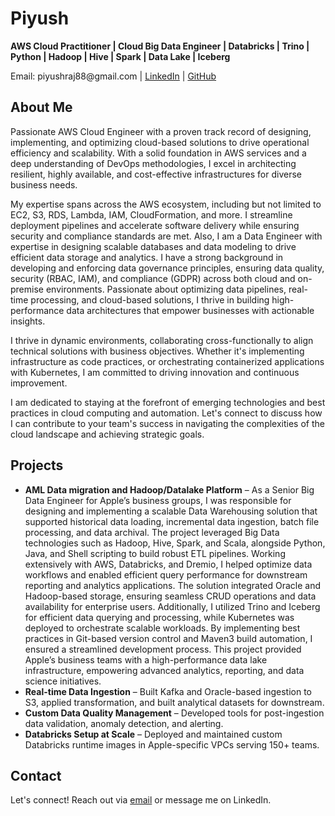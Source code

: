  <h1>Piyush</h1>
  <p><strong>AWS Cloud Practitioner | Cloud Big Data Engineer | Databricks | Trino | Python | Hadoop | Hive | Spark | Data Lake | Iceberg</strong></p>
  <p>Email: piyushraj88@gmail.com | <a href="https://www.linkedin.com/in/piyush-raj88/" target="_blank">LinkedIn</a> | <a href="https://github.com/piyushraj88" target="_blank">GitHub</a></p>

  <div class="section">
    <h2>About Me</h2>
    <p>Passionate AWS Cloud Engineer with a proven track record of designing, implementing, and optimizing cloud-based solutions to drive operational efficiency and scalability. With a solid foundation in AWS services and a deep understanding of DevOps methodologies, I excel in architecting resilient, highly available, and cost-effective infrastructures for diverse business needs.

My expertise spans across the AWS ecosystem, including but not limited to EC2, S3, RDS, Lambda, IAM, CloudFormation, and more. I streamline deployment pipelines and accelerate software delivery while ensuring security and compliance standards are met. Also, I am a Data Engineer with expertise in designing scalable databases and data modeling to drive efficient data storage and analytics. I have a strong background in developing and enforcing data governance principles, ensuring data quality, security (RBAC, IAM), and compliance (GDPR) across both cloud and on-premise environments. Passionate about optimizing data pipelines, real-time processing, and cloud-based solutions, I thrive in building high-performance data architectures that empower businesses with actionable insights.

I thrive in dynamic environments, collaborating cross-functionally to align technical solutions with business objectives. Whether it's implementing infrastructure as code practices, or orchestrating containerized applications with Kubernetes, I am committed to driving innovation and continuous improvement.

I am dedicated to staying at the forefront of emerging technologies and best practices in cloud computing and automation. Let's connect to discuss how I can contribute to your team's success in navigating the complexities of the cloud landscape and achieving strategic goals.
</p>
  </div>

  <div class="section">
    <h2>Projects</h2>
    <ul>
      <li><strong>AML Data migration and Hadoop/Datalake Platform</strong> – As a Senior Big Data Engineer for Apple’s business groups, I was responsible for designing and implementing a scalable    Data Warehousing solution that supported historical data loading, incremental data ingestion, batch file processing, and data archival. The project leveraged Big Data technologies such as Hadoop, Hive, Spark, and Scala, alongside Python, Java, and Shell scripting to build robust ETL pipelines. Working extensively with AWS, Databricks, and Dremio, I helped optimize data workflows and enabled efficient query performance for downstream reporting and analytics applications. The solution integrated Oracle and Hadoop-based storage, ensuring seamless CRUD operations and data availability for enterprise users. Additionally, I utilized Trino and Iceberg for efficient data querying and processing, while Kubernetes was deployed to orchestrate scalable workloads. By implementing best practices in Git-based version control and Maven3 build automation, I ensured a streamlined development process. This project provided Apple’s business teams with a high-performance data lake infrastructure, empowering advanced analytics, reporting, and data science initiatives.
</li>
      <li><strong>Real-time Data Ingestion</strong> – Built Kafka and Oracle-based ingestion to S3, applied transformation, and built analytical datasets for downstream.</li>
      <li><strong>Custom Data Quality Management</strong> – Developed tools for post-ingestion data validation, anomaly detection, and alerting.</li>
      <li><strong>Databricks Setup at Scale</strong> – Deployed and maintained custom Databricks runtime images in Apple-specific VPCs serving 150+ teams.</li>
    </ul>
  </div>

  <div class="section">
    <h2>Contact</h2>
    <p>Let's connect! Reach out via <a href="mailto:piyushraj88@gmail.com">email</a> or message me on LinkedIn.</p>
  </div>

